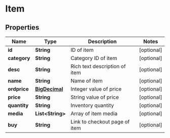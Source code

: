 
# Item

## Properties
Name | Type | Description | Notes
------------ | ------------- | ------------- | -------------
**id** | **String** | ID of item |  [optional]
**category** | **String** | Category ID of item |  [optional]
**desc** | **String** | Rich text description of item |  [optional]
**name** | **String** | Name of item |  [optional]
**ordprice** | [**BigDecimal**](BigDecimal.md) | Integer value of price |  [optional]
**price** | **String** | String value of price |  [optional]
**quantity** | **String** | Inventory quantity |  [optional]
**media** | **List&lt;String&gt;** | Array of item media |  [optional]
**buy** | **String** | Link to checkout page of item |  [optional]



